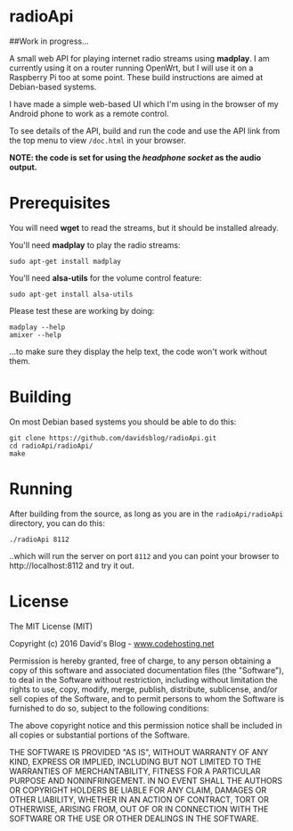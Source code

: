 radioApi
====

##Work in progress...

A small web API for playing internet radio streams using **madplay**.  I am currently using it on a router running OpenWrt, but 
I will use it on a Raspberry Pi too at some point.  These build instructions are aimed at Debian-based systems.

I have made a simple web-based UI which I'm using in the browser of my Android phone to work as a remote control. 

To see details of the API, build and run the code and use the API link from the top menu to view `/doc.html` in your browser.

**NOTE: the code is set for using the _headphone socket_ as the audio output.**

Prerequisites
====

You will need **wget** to read the streams, but it should be installed already.

You'll need **madplay** to play the radio streams:

```
sudo apt-get install madplay
```

You'll need **alsa-utils** for the volume control feature:

```
sudo apt-get install alsa-utils
```

Please test these are working by doing:

```
madplay --help
amixer --help
```

...to make sure they display the help text, the code won't work without them.

Building
========

On most Debian based systems you should be able to do this:

```
git clone https://github.com/davidsblog/radioApi.git
cd radioApi/radioApi/
make
```

Running
=======

After building from the source, as long as you are in the `radioApi/radioApi` directory, you can do this:

```
./radioApi 8112
```

..which will run the server on port `8112` and you can point your browser to http://localhost:8112 and try it out.

License
=======

The MIT License (MIT)

Copyright (c) 2016 David's Blog - www.codehosting.net

Permission is hereby granted, free of charge, to any person obtaining a copy of
this software and associated documentation files (the "Software"), to deal in
the Software without restriction, including without limitation the rights to
use, copy, modify, merge, publish, distribute, sublicense, and/or sell copies of
the Software, and to permit persons to whom the Software is furnished to do so,
subject to the following conditions:

The above copyright notice and this permission notice shall be included in all
copies or substantial portions of the Software.

THE SOFTWARE IS PROVIDED "AS IS", WITHOUT WARRANTY OF ANY KIND, EXPRESS OR IMPLIED, INCLUDING BUT NOT LIMITED TO THE WARRANTIES OF MERCHANTABILITY, FITNESS FOR A PARTICULAR PURPOSE AND NONINFRINGEMENT. IN NO EVENT SHALL THE AUTHORS OR
COPYRIGHT HOLDERS BE LIABLE FOR ANY CLAIM, DAMAGES OR OTHER LIABILITY, WHETHER IN AN ACTION OF CONTRACT, TORT OR OTHERWISE, ARISING FROM, OUT OF OR IN CONNECTION WITH THE SOFTWARE OR THE USE OR OTHER DEALINGS IN THE SOFTWARE.
